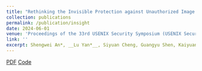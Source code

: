 ```yaml
---
title: "Rethinking the Invisible Protection against Unauthorized Image Usage in Stable Diffusion"
collection: publications
permalink: /publication/insight
date: 2024-06-01
venue: 'Proceedings of the 33rd USENIX Security Symposium (USENIX Security 2024)'
link: ''
excerpt: Shengwei An*, __Lu Yan*__, Siyuan Cheng, Guangyu Shen, Kaiyuan Zhang, Qiuling Xu, Guanhong Tao, Xiangyu Zhang
---
```

[PDF]() [Code]()
